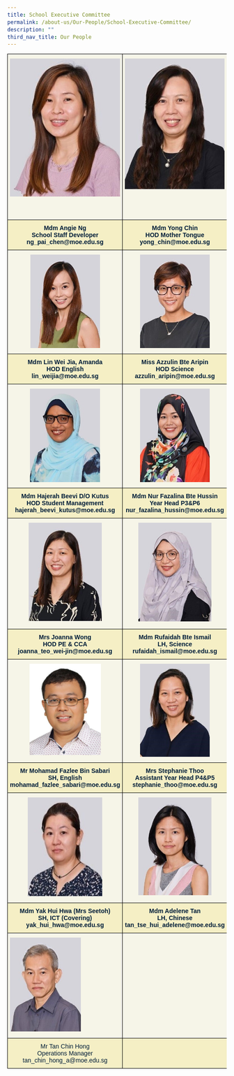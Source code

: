 ```yaml
---
title: School Executive Committee
permalink: /about-us/Our-People/School-Executive-Committee/
description: ""
third_nav_title: Our People
---
```

<style type="text/css">
.tg  {border-collapse:collapse;border-spacing:0;}
.tg td{border-color:black;border-style:solid;border-width:1px;font-family:Arial, sans-serif;font-size:14px;
  overflow:hidden;padding:10px 5px;word-break:normal;}
.tg th{border-color:black;border-style:solid;border-width:1px;font-family:Arial, sans-serif;font-size:14px;
  font-weight:normal;overflow:hidden;padding:10px 5px;word-break:normal;}
.tg .tg-1yev{background-color:#F5EFC5;color:#001C38;text-align:center;vertical-align:middle}
.tg .tg-sg6x{background-color:#F6F5E8;color:#001C38;text-align:left;vertical-align:middle}
.tg .tg-zsjr{background-color:#F6F5E8;color:#001C38;text-align:left;vertical-align:top}
.tg .tg-5r95{background-color:#F6F5E8;color:#001C38;text-align:center;vertical-align:top}
.tg .tg-sr94{background-color:#F5EFC5;color:#001C38;font-weight:bold;text-align:center;vertical-align:top}
</style>
<table class="tg">
<thead>
  <tr>
    <th class="tg-5r95"><img src="/images/About%20Us/Our%20People/School%20Exec%20Committee/S1.jpg" alt="Angie1.jpg"></th>
    <th class="tg-5r95"><img src="/images/About%20Us/Our%20People/School%20Exec%20Committee/S2.jpg" alt="Yong Chin1.jpg"></th>
    <th class="tg-5r95"><img src="/images/About%20Us/Our%20People/School%20Exec%20Committee/S3.jpg" alt="bee leng_2021.jpg"></th>
  </tr>
</thead>
<tbody>
  <tr>
    <td class="tg-sr94">Mdm Angie Ng<br><span style="color:#001C38;background-color:#F5EFC5">School Staff Developer</span><br>ng_pai_chen@moe.edu.sg<br></td>
    <td class="tg-sr94">Mdm Yong Chin<br><span style="color:#001C38;background-color:#F5EFC5">HOD Mother Tongue</span><br>yong_chin@moe.edu.sg<br></td>
    <td class="tg-sr94">Mdm Neo Bee Leng<br><span style="color:#001C38;background-color:#F5EFC5">HOD Mathematics</span><br>neo_bee_leng@moe.edu.sg<br></td>
  </tr>
  <tr>
    <td class="tg-5r95"><img src="/images/About%20Us/Our%20People/School%20Exec%20Committee/S4.jpg" alt="amanda_2021.jpg" width="160"></td>
    <td class="tg-5r95"><img src="/images/About%20Us/Our%20People/School%20Exec%20Committee/S5.jpg" alt="azzulin_2021.jpg" width="160"></td>
    <td class="tg-5r95"><img src="/images/About%20Us/Our%20People/School%20Exec%20Committee/S6.jpg" alt="wilson_2021.jpg" width="160"></td>
  </tr>
  <tr>
    <td class="tg-sr94">Mdm Lin Wei Jia, Amanda<br><span style="color:#001C38;background-color:#F5EFC5">HOD English</span><br>lin_weijia@moe.edu.sg<br></td>
    <td class="tg-sr94">Miss Azzulin Bte Aripin<br><span style="color:#001C38;background-color:#F5EFC5">HOD Science </span><br>azzulin_aripin@moe.edu.sg<br></td>
    <td class="tg-sr94">Mr Ng Whye Shoen Wilson<br><span style="color:#001C38;background-color:#F5EFC5">HOD CCE</span><br>ng_whye_shoen_wilson@moe.edu.sg<br></td>
  </tr>
  <tr>
    <td class="tg-5r95"><img src="/images/About%20Us/Our%20People/School%20Exec%20Committee/S7.jpg" alt="hajerah_2021.jpg" width="161"></td>
    <td class="tg-5r95"><img src="/images/About%20Us/Our%20People/School%20Exec%20Committee/S8.jpg" alt="fazalina_2021.jpg" width="160"></td>
    <td class="tg-5r95"><img src="/images/About%20Us/Our%20People/School%20Exec%20Committee/S9.jpg" alt="lim fang fang_2021.jpg" width="160"></td>
  </tr>
  <tr>
    <td class="tg-sr94">Mdm Hajerah Beevi D/O Kutus<br><span style="color:#001C38;background-color:#F5EFC5">HOD Student Management </span><br>hajerah_beevi_kutus@moe.edu.sg<br></td>
    <td class="tg-sr94">Mdm Nur Fazalina Bte Hussin<br><span style="color:#001C38;background-color:#F5EFC5">Year Head P3&amp;P6 </span><br>nur_fazalina_hussin@moe.edu.sg<br></td>
    <td class="tg-sr94">Mdm Lim Fang Fang<br><span style="color:#001C38;background-color:#F5EFC5">Year Head P1&amp; P2</span><br>lim_fang_fang@moe.edu.sg<br></td>
  </tr>
  <tr>
    <td class="tg-5r95"><img src="/images/About%20Us/Our%20People/School%20Exec%20Committee/S10.jpg" alt="joanna_2021.jpg" width="168" height="225"></td>
    <td class="tg-5r95"><img src="/images/About%20Us/Our%20People/School%20Exec%20Committee/S11.jpg" alt="rufaidah_2021.jpg" width="168" height="226"></td>
    <td class="tg-5r95"><img src="/images/About%20Us/Our%20People/School%20Exec%20Committee/S12.jpg" alt="lena_2021.jpg" width="160"></td>
  </tr>
  <tr>
    <td class="tg-sr94">Mrs Joanna Wong<br><span style="color:#001C38;background-color:#F5EFC5">HOD PE &amp; CCA</span><br>joanna_teo_wei-jin@moe.edu.sg<br></td>
    <td class="tg-sr94">Mdm Rufaidah Bte Ismail<br><span style="color:#001C38;background-color:#F5EFC5">LH, Science </span><br>rufaidah_ismail@moe.edu.sg<br></td>
    <td class="tg-sr94">Mdm Lena Chua<br><span style="color:#001C38;background-color:#F5EFC5">LH, Mathematics</span><br>lena_chua_siao_yen@moe.edu.sg<br></td>
  </tr>
  <tr>
    <td class="tg-5r95"><img src="/images/About%20Us/Our%20People/School%20Exec%20Committee/S13.jpg" alt="Fazlee.jpg" width="164" height="209"></td>
    <td class="tg-5r95"><img src="/images/About%20Us/Our%20People/School%20Exec%20Committee/S14.jpg" alt="STEPH_2021.jpg" width="160"></td>
    <td class="tg-5r95"><img src="/images/About%20Us/Our%20People/School%20Exec%20Committee/S15.jpg" alt="chang siying_2021.jpg" width="160"></td>
  </tr>
  <tr>
    <td class="tg-sr94">Mr Mohamad Fazlee Bin Sabari<br><span style="color:#001C38;background-color:#F5EFC5">SH, English</span><br>mohamad_fazlee_sabari@moe.edu.sg<br></td>
    <td class="tg-sr94">Mrs Stephanie Thoo<br><span style="color:#001C38;background-color:#F5EFC5">Assistant Year Head P4&amp;P5</span><br>stephanie_thoo@moe.edu.sg<br></td>
    <td class="tg-sr94">Miss Chang Si Ying<br><span style="color:#001C38;background-color:#F5EFC5">SH PE/CCA</span><br>chang_si_ying@moe.edu.sg<br></td>
  </tr>
  <tr>
    <td class="tg-5r95"><img src="/images/About%20Us/Our%20People/School%20Exec%20Committee/S16.jpg" alt="Seetoh1.jpg" width="171" height="226"></td>
    <td class="tg-5r95"><img src="/images/About%20Us/Our%20People/School%20Exec%20Committee/S17.jpg" alt="adelene_2021.jpg" width="168"></td>
    <td class="tg-5r95"><img src="/images/About%20Us/Our%20People/School%20Exec%20Committee/S18.jpg" alt="suhui1.jpg" width="165" height="228"></td>
  </tr>
  <tr>
    <td class="tg-sr94">Mdm Yak Hui Hwa (Mrs Seetoh)<br><span style="color:#001C38;background-color:#F5EFC5">SH, ICT (Covering)</span><br>yak_hui_hwa@moe.edu.sg<br></td>
    <td class="tg-sr94">Mdm Adelene Tan<br><span style="color:#001C38;background-color:#F5EFC5">LH, Chinese</span><br>tan_tse_hui_adelene@moe.edu.sg</td>
    <td class="tg-sr94">Mdm Ong Su Hui<br><span style="color:#001C38;background-color:#F5EFC5">SH, CCE (Covering)</span><br>ong_su_hui@moe.edu.sg<br></td>
  </tr>
  <tr>
    <td class="tg-zsjr"><img src="/images/About%20Us/Our%20People/School%20Exec%20Committee/S19.jpg" alt="tan chin hong_2021.jpg" width="163" height="215"></td>
    <td class="tg-sg6x"></td>
    <td class="tg-zsjr"><img src="/images/About%20Us/Our%20People/School%20Exec%20Committee/S20.jpg" alt="valarie_2021.jpg" width="163" height="217"></td>
  </tr>
  <tr>
    <td class="tg-1yev"><span style="color:#001C38;background-color:#F5EFC5"> </span>Mr Tan Chin Hong<br><span style="color:#001C38;background-color:#F5EFC5">Operations Manager</span><br>tan_chin_hong_a@moe.edu.sg</td>
    <td class="tg-sr94"><span style="font-weight:bold">                   </span></td>
    <td class="tg-1yev"><span style="color:#001C38;background-color:#F5EFC5"> </span>Miss (Valarie) Yeo Hwee Koon<br><span style="color:#001C38;background-color:#F5EFC5">Administration Manager</span><br><span style="color:#00F">yeo_hwee_koon@moe.edu.sg</span></td>
  </tr>
</tbody>
</table>